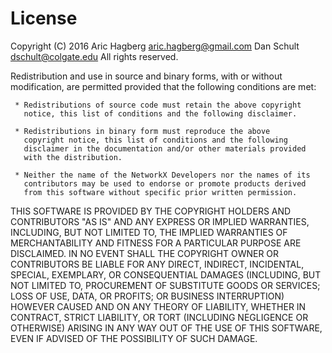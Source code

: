 License
=======
   Copyright (C) 2016
   Aric Hagberg <aric.hagberg@gmail.com>
   Dan Schult <dschult@colgate.edu>
   All rights reserved.

   Redistribution and use in source and binary forms, with or without
   modification, are permitted provided that the following conditions are
   met:

     * Redistributions of source code must retain the above copyright
       notice, this list of conditions and the following disclaimer.

     * Redistributions in binary form must reproduce the above
       copyright notice, this list of conditions and the following
       disclaimer in the documentation and/or other materials provided
       with the distribution.

     * Neither the name of the NetworkX Developers nor the names of its
       contributors may be used to endorse or promote products derived
       from this software without specific prior written permission.


   THIS SOFTWARE IS PROVIDED BY THE COPYRIGHT HOLDERS AND CONTRIBUTORS
   "AS IS" AND ANY EXPRESS OR IMPLIED WARRANTIES, INCLUDING, BUT NOT
   LIMITED TO, THE IMPLIED WARRANTIES OF MERCHANTABILITY AND FITNESS FOR
   A PARTICULAR PURPOSE ARE DISCLAIMED. IN NO EVENT SHALL THE COPYRIGHT
   OWNER OR CONTRIBUTORS BE LIABLE FOR ANY DIRECT, INDIRECT, INCIDENTAL,
   SPECIAL, EXEMPLARY, OR CONSEQUENTIAL DAMAGES (INCLUDING, BUT NOT
   LIMITED TO, PROCUREMENT OF SUBSTITUTE GOODS OR SERVICES; LOSS OF USE,
   DATA, OR PROFITS; OR BUSINESS INTERRUPTION) HOWEVER CAUSED AND ON ANY
   THEORY OF LIABILITY, WHETHER IN CONTRACT, STRICT LIABILITY, OR TORT
   (INCLUDING NEGLIGENCE OR OTHERWISE) ARISING IN ANY WAY OUT OF THE USE
   OF THIS SOFTWARE, EVEN IF ADVISED OF THE POSSIBILITY OF SUCH DAMAGE.
